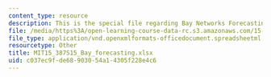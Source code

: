 ```yaml
---
content_type: resource
description: This is the special file regarding Bay Networks Forecasting.
file: /media/https%3A/open-learning-course-data-rc.s3.amazonaws.com/15-387-entrepreneurial-sales-spring-2015/c037ec9fde68903054a14305f228e4c6_MIT15_387S15_Bay_forecasting.xlsx
file_type: application/vnd.openxmlformats-officedocument.spreadsheetml.sheet
resourcetype: Other
title: MIT15_387S15_Bay_forecasting.xlsx
uid: c037ec9f-de68-9030-54a1-4305f228e4c6
---
```

